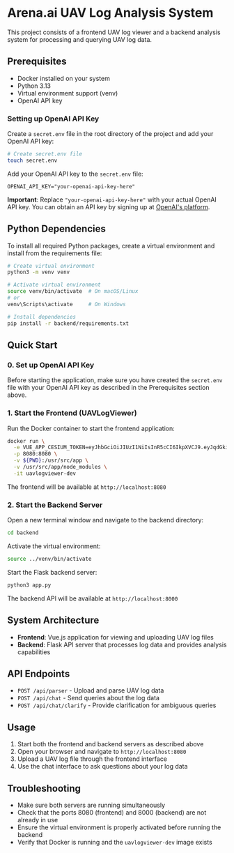 # Arena.ai UAV Log Analysis System

This project consists of a frontend UAV log viewer and a backend analysis system for processing and querying UAV log data.

## Prerequisites

- Docker installed on your system
- Python 3.13
- Virtual environment support (venv)
- OpenAI API key

### Setting up OpenAI API Key

Create a `secret.env` file in the root directory of the project and add your OpenAI API key:

```bash
# Create secret.env file
touch secret.env
```

Add your OpenAI API key to the `secret.env` file:

```
OPENAI_API_KEY="your-openai-api-key-here"
```

**Important**: Replace `"your-openai-api-key-here"` with your actual OpenAI API key. You can obtain an API key by signing up at [OpenAI's platform](https://platform.openai.com/).

## Python Dependencies

To install all required Python packages, create a virtual environment and install from the requirements file:

```bash
# Create virtual environment
python3 -m venv venv

# Activate virtual environment
source venv/bin/activate  # On macOS/Linux
# or
venv\Scripts\activate     # On Windows

# Install dependencies
pip install -r backend/requirements.txt
```

## Quick Start

### 0. Set up OpenAI API Key

Before starting the application, make sure you have created the `secret.env` file with your OpenAI API key as described in the Prerequisites section above.

### 1. Start the Frontend (UAVLogViewer)

Run the Docker container to start the frontend application:

```bash
docker run \
  -e VUE_APP_CESIUM_TOKEN=eyJhbGciOiJIUzI1NiIsInR5cCI6IkpXVCJ9.eyJqdGkiOiI4MmZlMzhiOC04MzZmLTQ1M2EtYTY5Ny0zMmE2ODEzODQyN2UiLCJpZCI6MzEyMTU4LCJpYXQiOjE3NDk5MTEzMjR9.H4UcrrWI76lHFc1Q-vLTf6GsamzUuzAWujoCY76bhM0 \
  -p 8080:8080 \
  -v ${PWD}:/usr/src/app \
  -v /usr/src/app/node_modules \
  -it uavlogviewer-dev
```

The frontend will be available at `http://localhost:8080`

### 2. Start the Backend Server

Open a new terminal window and navigate to the backend directory:

```bash
cd backend
```

Activate the virtual environment:

```bash
source ../venv/bin/activate
```

Start the Flask backend server:

```bash
python3 app.py
```

The backend API will be available at `http://localhost:8000`

## System Architecture

- **Frontend**: Vue.js application for viewing and uploading UAV log files
- **Backend**: Flask API server that processes log data and provides analysis capabilities

## API Endpoints

- `POST /api/parser` - Upload and parse UAV log data
- `POST /api/chat` - Send queries about the log data
- `POST /api/chat/clarify` - Provide clarification for ambiguous queries

## Usage

1. Start both the frontend and backend servers as described above
2. Open your browser and navigate to `http://localhost:8080`
3. Upload a UAV log file through the frontend interface
4. Use the chat interface to ask questions about your log data

## Troubleshooting

- Make sure both servers are running simultaneously
- Check that the ports 8080 (frontend) and 8000 (backend) are not already in use
- Ensure the virtual environment is properly activated before running the backend
- Verify that Docker is running and the `uavlogviewer-dev` image exists
